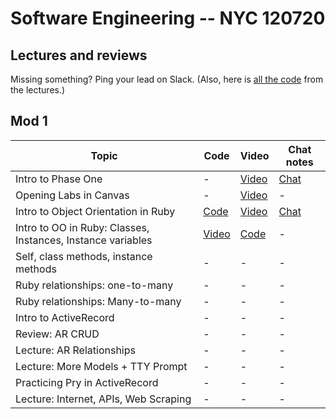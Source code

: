 # Software Engineering -- NYC 120720

## Lectures and reviews
Missing something? Ping your lead on Slack. (Also, here is [all the code](https://github.com/learn-co-students/nyc04-seng-ft-120720) from the lectures.) 

## Mod 1
| Topic            | Code                | Video                | Chat notes |
| -----            | ----                | -----                | ---- |
| Intro to Phase One | - | [Video](https://youtu.be/mdwLAvc8dKA) | [Chat](https://github.com/learn-co-students/nyc04-seng-ft-120720/blob/main/chats/W1D1-IntroPhaseOne.txt) |
| Opening Labs in Canvas | -  | [Video](https://www.youtube.com/watch?v=-Szbp0qfrpQ) | - |
| Intro to Object Orientation in Ruby | [Code](https://github.com/learn-co-students/nyc04-seng-ft-120720/tree/main/01-intro-to-oo-in-ruby)  | [Video](https://youtu.be/Kq-UFXDAdOM) | [Chat](https://github.com/learn-co-students/nyc04-seng-ft-120720/blob/main/chats/W1D1-IntroOORuby.txt) |
| Intro to OO in Ruby: Classes, Instances, Instance variables | [Video](https://youtu.be/ubTWjWTxD-I) | [Code](https://youtu.be/ubTWjWTxD-I) | - |
| Self, class methods, instance methods | - | - | - |
| Ruby relationships: one-to-many | -  | - |- |
| Ruby relationships: Many-to-many | - | - | - |
| Intro to ActiveRecord | -  | - |- |
| Review: AR CRUD | -  | - | - |
| Lecture: AR Relationships | -  | - | - |
| Lecture: More Models + TTY Prompt | -  | -  | - |
| Practicing Pry in ActiveRecord | -  | -  |-  |
| Lecture: Internet, APIs, Web Scraping | -  | -  | -  |

